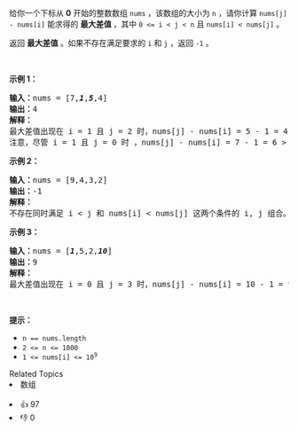 <p>给你一个下标从 <strong>0</strong> 开始的整数数组 <code>nums</code> ，该数组的大小为 <code>n</code> ，请你计算 <code>nums[j] - nums[i]</code> 能求得的 <strong>最大差值 </strong>，其中 <code>0 &lt;= i &lt; j &lt; n</code> 且 <code>nums[i] &lt; nums[j]</code> 。</p>

<p>返回 <strong>最大差值</strong> 。如果不存在满足要求的 <code>i</code> 和 <code>j</code> ，返回 <code>-1</code> 。</p>

<p>&nbsp;</p>

<p><strong>示例 1：</strong></p>

<pre><strong>输入：</strong>nums = [7,<em><strong>1</strong></em>,<em><strong>5</strong></em>,4]
<strong>输出：</strong>4
<strong>解释：</strong>
最大差值出现在 i = 1 且 j = 2 时，nums[j] - nums[i] = 5 - 1 = 4 。
注意，尽管 i = 1 且 j = 0 时 ，nums[j] - nums[i] = 7 - 1 = 6 &gt; 4 ，但 i &gt; j 不满足题面要求，所以 6 不是有效的答案。
</pre>

<p><strong>示例 2：</strong></p>

<pre><strong>输入：</strong>nums = [9,4,3,2]
<strong>输出：</strong>-1
<strong>解释：</strong>
不存在同时满足 i &lt; j 和 nums[i] &lt; nums[j] 这两个条件的 i, j 组合。
</pre>

<p><strong>示例 3：</strong></p>

<pre><strong>输入：</strong>nums = [<em><strong>1</strong></em>,5,2,<em><strong>10</strong></em>]
<strong>输出：</strong>9
<strong>解释：</strong>
最大差值出现在 i = 0 且 j = 3 时，nums[j] - nums[i] = 10 - 1 = 9 。
</pre>

<p>&nbsp;</p>

<p><strong>提示：</strong></p>

<ul> 
 <li><code>n == nums.length</code></li> 
 <li><code>2 &lt;= n &lt;= 1000</code></li> 
 <li><code>1 &lt;= nums[i] &lt;= 10<sup>9</sup></code></li> 
</ul>

<div><div>Related Topics</div><div><li>数组</li></div></div><br><div><li>👍 97</li><li>👎 0</li></div>